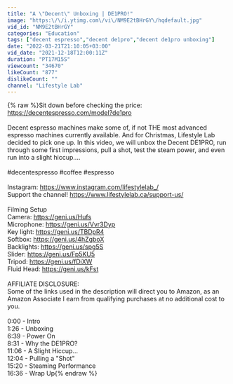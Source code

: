 ```yaml
---
title: "A \"Decent\" Unboxing | DE1PRO!"
image: "https:\/\/i.ytimg.com\/vi\/NM9E2tBHrGY\/hqdefault.jpg"
vid_id: "NM9E2tBHrGY"
categories: "Education"
tags: ["decent espresso","decent de1pro","decent de1pro unboxing"]
date: "2022-03-21T21:10:05+03:00"
vid_date: "2021-12-18T12:00:11Z"
duration: "PT17M15S"
viewcount: "34670"
likeCount: "877"
dislikeCount: ""
channel: "Lifestyle Lab"
---
```

{% raw %}Sit down before checking the price: <a rel="nofollow" target="blank" href="https://decentespresso.com/model?de1pro">https://decentespresso.com/model?de1pro</a><br /><br />Decent espresso machines make some of, if not THE most advanced espresso machines currently available. And for Christmas, Lifestyle Lab decided to pick one up. In this video, we will unbox the Decent DE1PRO, run through some first impressions, pull a shot, test the steam power, and even run into a slight hiccup.... <br /><br />#decentespresso #coffee #espresso<br /><br />Instagram: <a rel="nofollow" target="blank" href="https://www.instagram.com/lifestylelab_/">https://www.instagram.com/lifestylelab_/</a><br />Support the channel! <a rel="nofollow" target="blank" href="https://www.lifestylelab.ca/support-us/">https://www.lifestylelab.ca/support-us/</a><br /><br />Filming Setup<br />Camera: <a rel="nofollow" target="blank" href="https://geni.us/Hufs">https://geni.us/Hufs</a><br />Microphone: <a rel="nofollow" target="blank" href="https://geni.us/Vvr3Dyp">https://geni.us/Vvr3Dyp</a><br />Key light: <a rel="nofollow" target="blank" href="https://geni.us/TBDpR4">https://geni.us/TBDpR4</a><br />Softbox: <a rel="nofollow" target="blank" href="https://geni.us/4hZgboX">https://geni.us/4hZgboX</a><br />Backlights: <a rel="nofollow" target="blank" href="https://geni.us/spg5S">https://geni.us/spg5S</a><br />Slider: <a rel="nofollow" target="blank" href="https://geni.us/Fp5KU5">https://geni.us/Fp5KU5</a><br />Tripod: <a rel="nofollow" target="blank" href="https://geni.us/fDiXW">https://geni.us/fDiXW</a><br />Fluid Head: <a rel="nofollow" target="blank" href="https://geni.us/kFst">https://geni.us/kFst</a><br /><br />AFFILIATE DISCLOSURE:<br />Some of the links used in the description will direct you to Amazon, as an Amazon Associate I earn from qualifying purchases at no additional cost to you.<br /><br />0:00 - Intro<br />1:26 - Unboxing<br />6:39 - Power On<br />8:31 - Why the DE1PRO?<br />11:06 - A Slight Hiccup...<br />12:04 - Pulling a &quot;Shot&quot;<br />15:20 - Steaming Performance<br />16:36 - Wrap Up{% endraw %}

